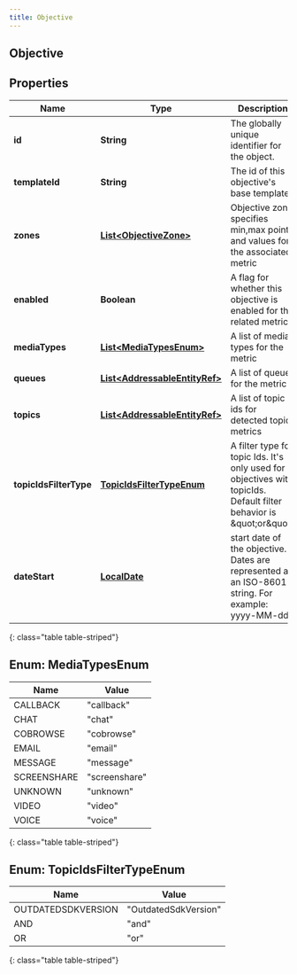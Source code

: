 ```yaml
---
title: Objective
---
```


## Objective

## Properties

| Name                   | Type                                                                                 | Description                                                                                                                | Notes      |
| ---------------------- | ------------------------------------------------------------------------------------ | -------------------------------------------------------------------------------------------------------------------------- | ---------- |
| **id**                 | <!----><!---->**String**<!---->                                                      | The globally unique identifier for the object.                                                                             | [optional] |
| **templateId**         | <!----><!---->**String**<!---->                                                      | The id of this objective&#39;s base template                                                                               | [optional] |
| **zones**              | <!----><!---->[**List&lt;ObjectiveZone&gt;**](ObjectiveZone.md)<!---->               | Objective zone specifies min,max points and values for the associated metric                                               | [optional] |
| **enabled**            | <!----><!---->**Boolean**<!---->                                                     | A flag for whether this objective is enabled for the related metric                                                        | [optional] |
| **mediaTypes**         | <!---->[**List&lt;MediaTypesEnum&gt;**](#MediaTypesEnum)<!---->                      | A list of media types for the metric                                                                                       | [optional] |
| **queues**             | <!----><!---->[**List&lt;AddressableEntityRef&gt;**](AddressableEntityRef.md)<!----> | A list of queues for the metric                                                                                            | [optional] |
| **topics**             | <!----><!---->[**List&lt;AddressableEntityRef&gt;**](AddressableEntityRef.md)<!----> | A list of topic ids for detected topic metrics                                                                             | [optional] |
| **topicIdsFilterType** | [**TopicIdsFilterTypeEnum**](#TopicIdsFilterTypeEnum)<!---->                         | A filter type for topic Ids. It&#39;s only used for objectives with topicIds. Default filter behavior is \&quot;or\&quot;. | [optional] |
| **dateStart**          | <!----><!---->[**LocalDate**](LocalDate.md)<!---->                                   | start date of the objective. Dates are represented as an ISO-8601 string. For example: yyyy-MM-dd                          | [optional] |

{: class="table table-striped"}

<a name="MediaTypesEnum"></a>

## Enum: MediaTypesEnum

| Name        | Value                   |
| ----------- | ----------------------- |
| CALLBACK    | &quot;callback&quot;    |
| CHAT        | &quot;chat&quot;        |
| COBROWSE    | &quot;cobrowse&quot;    |
| EMAIL       | &quot;email&quot;       |
| MESSAGE     | &quot;message&quot;     |
| SCREENSHARE | &quot;screenshare&quot; |
| UNKNOWN     | &quot;unknown&quot;     |
| VIDEO       | &quot;video&quot;       |
| VOICE       | &quot;voice&quot;       |

{: class="table table-striped"}

<a name="TopicIdsFilterTypeEnum"></a>

## Enum: TopicIdsFilterTypeEnum

| Name               | Value                          |
| ------------------ | ------------------------------ |
| OUTDATEDSDKVERSION | &quot;OutdatedSdkVersion&quot; |
| AND                | &quot;and&quot;                |
| OR                 | &quot;or&quot;                 |

{: class="table table-striped"}
